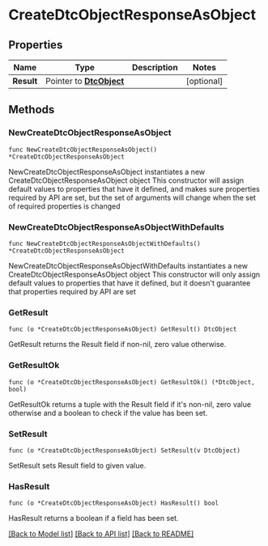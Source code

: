 # CreateDtcObjectResponseAsObject

## Properties

Name | Type | Description | Notes
------------ | ------------- | ------------- | -------------
**Result** | Pointer to [**DtcObject**](DtcObject.md) |  | [optional] 

## Methods

### NewCreateDtcObjectResponseAsObject

`func NewCreateDtcObjectResponseAsObject() *CreateDtcObjectResponseAsObject`

NewCreateDtcObjectResponseAsObject instantiates a new CreateDtcObjectResponseAsObject object
This constructor will assign default values to properties that have it defined,
and makes sure properties required by API are set, but the set of arguments
will change when the set of required properties is changed

### NewCreateDtcObjectResponseAsObjectWithDefaults

`func NewCreateDtcObjectResponseAsObjectWithDefaults() *CreateDtcObjectResponseAsObject`

NewCreateDtcObjectResponseAsObjectWithDefaults instantiates a new CreateDtcObjectResponseAsObject object
This constructor will only assign default values to properties that have it defined,
but it doesn't guarantee that properties required by API are set

### GetResult

`func (o *CreateDtcObjectResponseAsObject) GetResult() DtcObject`

GetResult returns the Result field if non-nil, zero value otherwise.

### GetResultOk

`func (o *CreateDtcObjectResponseAsObject) GetResultOk() (*DtcObject, bool)`

GetResultOk returns a tuple with the Result field if it's non-nil, zero value otherwise
and a boolean to check if the value has been set.

### SetResult

`func (o *CreateDtcObjectResponseAsObject) SetResult(v DtcObject)`

SetResult sets Result field to given value.

### HasResult

`func (o *CreateDtcObjectResponseAsObject) HasResult() bool`

HasResult returns a boolean if a field has been set.


[[Back to Model list]](../README.md#documentation-for-models) [[Back to API list]](../README.md#documentation-for-api-endpoints) [[Back to README]](../README.md)


